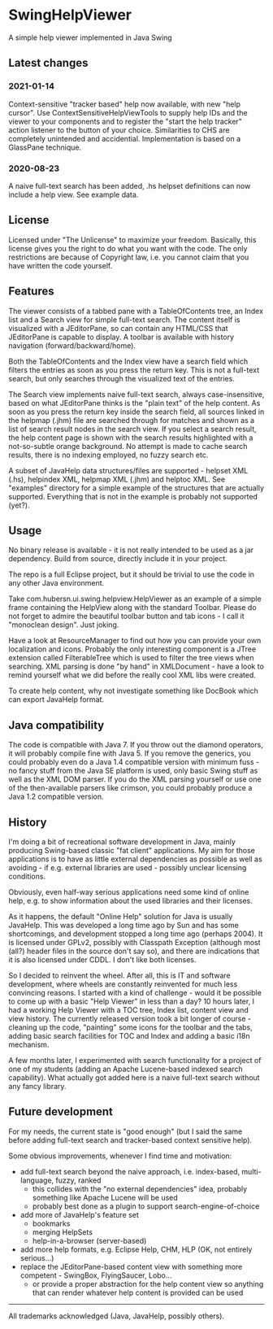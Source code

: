 # SwingHelpViewer
A simple help viewer implemented in Java Swing

## Latest changes
### 2021-01-14
Context-sensitive "tracker based" help now available, with new "help cursor".
Use ContextSensitiveHelpViewTools to supply help IDs and the viewer to your components and to register the "start the help tracker" action listener to the button of your choice. Similarities to CHS are completely unintended and accidential. Implementation is based on a GlassPane technique.

### 2020-08-23
A naive full-text search has been added, .hs helpset definitions can now include a help view. See example data.

## License
Licensed under "The Unlicense" to maximize your freedom. Basically, this license gives you the right to do what you want with the code. The only restrictions are because of Copyright law, i.e. you cannot claim that you have written the code yourself.

## Features
The viewer consists of a tabbed pane with a TableOfContents tree, an Index list and a Search view for simple full-text search. The content itself is visualized with a JEditorPane, so can contain any HTML/CSS that JEditorPane is capable to display. A toolbar is available with history navigation (forward/backward/home).

Both the TableOfContents and the Index view have a search field which filters the entries as soon as you press the return key. This is not a full-text search, but only searches through the visualized text of the entries.

The Search view implements naive full-text search, always case-insensitive, based on what JEditorPane thinks is the "plain text" of the help content. As soon as you press the return key inside the search field, all sources linked in the helpmap (.jhm) file are searched through for matches and shown as a list of search result nodes in the search view. If you select a search result, the help content page is shown with the search results highlighted with a not-so-subtle orange background. No attempt is made to cache search results, there is no indexing employed, no fuzzy search etc.

A subset of JavaHelp data structures/files are supported - helpset XML (.hs), helpindex XML, helpmap XML (.jhm) and helptoc XML. See "examples" directory for a simple example of the structures that are actually supported. Everything that is not in the example is probably not supported (yet?).

## Usage
No binary release is available - it is not really intended to be used as a jar dependency. Build from source, directly include it in your project.

The repo is a full Eclipse project, but it should be trivial to use the code in any other Java environment.

Take com.hubersn.ui.swing.helpview.HelpViewer as an example of a simple frame containing the HelpView along with the standard Toolbar. Please do not forget to admire the beautiful toolbar button and tab icons - I call it "monoclean design". Just joking.

Have a look at ResourceManager to find out how you can provide your own localization and icons. Probably the only interesting component is a JTree extension called FilterableTree which is used to filter the tree views when searching. XML parsing is done "by hand" in XMLDocument - have a look to remind yourself what we did before the really cool XML libs were created.

To create help content, why not investigate something like DocBook which can export JavaHelp format.

## Java compatibility
The code is compatible with Java 7. If you throw out the diamond operators, it will probably compile fine with Java 5. If you remove the generics, you could probably even do a Java 1.4 compatible version with minimum fuss - no fancy stuff from the Java SE platform is used, only basic Swing stuff as well as the XML DOM parser. If you do the XML parsing yourself or use one of the then-available parsers like crimson, you could probably produce a Java 1.2 compatible version.

## History
I'm doing a bit of recreational software development in Java, mainly producing Swing-based classic "fat client" applications. My aim for those applications is to have as little external dependencies as possible as well as avoiding - if e.g. external libraries are used - possibly unclear licensing conditions.

Obviously, even half-way serious applications need some kind of online help, e.g. to show information about the used libraries and their licenses.

As it happens, the default "Online Help" solution for Java is usually JavaHelp. This was developed a long time ago by Sun and has some shortcomings, and development stopped a long time ago (perhaps 2004). It is licensed under GPLv2, possibly with Classpath Exception (although most (all?) header files in the source don't say so), and there are indications that it is also licensed under CDDL. I don't like both licenses.

So I decided to reinvent the wheel. After all, this is IT and software development, where wheels are constantly reinvented for much less convincing reasons. I started with a kind of challenge - would it be possible to come up with a basic "Help Viewer" in less than a day? 10 hours later, I had a working Help Viewer with a TOC tree, Index list, content view and view history. The currently released version took a bit longer of course - cleaning up the code, "painting" some icons for the toolbar and the tabs, adding basic search facilities for TOC and Index and adding a basic i18n mechanism.

A few months later, I experimented with search functionality for a project of one of my students (adding an Apache Lucene-based indexed search capability). What actually got added here is a naive full-text search without any fancy library.

## Future development
For my needs, the current state is "good enough" (but I said the same before adding full-text search and tracker-based context sensitive help).

Some obvious improvements, whenever I find time and motivation:
- add full-text search beyond the naive approach, i.e. index-based, multi-language, fuzzy, ranked
    - this collides with the "no external dependencies" idea, probably something like Apache Lucene will be used
    - probably best done as a plugin to support search-engine-of-choice
- add more of JavaHelp's feature set
    - bookmarks
    - merging HelpSets
    - help-in-a-browser (server-based)
- add more help formats, e.g. Eclipse Help, CHM, HLP (OK, not entirely serious...)
- replace the JEditorPane-based content view with something more competent - SwingBox, FlyingSaucer, Lobo...
    - or provide a proper abstraction for the help content view so anything that can render whatever help content is provided can be used

___
All trademarks acknowledged (Java, JavaHelp, possibly others).
